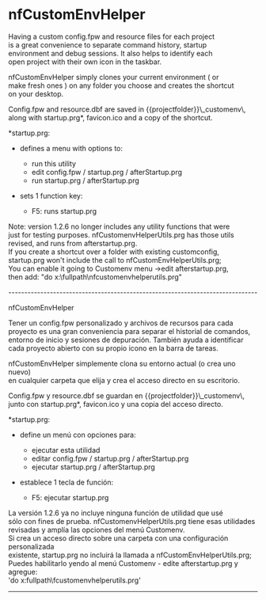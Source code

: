 # nfCustomEnvHelper

Having a custom config.fpw and resource files for each project\
is a great convenience to separate  command history, startup \
environment and debug sessions. It also helps to identify each \
open project with their own icon in the taskbar.

nfCustomEnvHelper simply clones your current environment ( or \
make fresh ones ) on any folder you choose and creates the shortcut \
on your desktop.

Config.fpw and resource.dbf are saved in {{projectfolder}}\\_customenv\\,\
along with startup.prg*, favicon.ico and a copy of the shortcut.

*startup.prg:
- defines a menu with options to:
  - run this utility
  - edit config.fpw / startup.prg / afterStartup.prg
  - run startup.prg / afterStartup.prg

- sets 1 function key:
  - F5: runs startup.prg 

Note: 
 version  1.2.6 no longer includes any utility functions that were \
 just for testing purposes. nfCustomenvHelperUtils.prg has those utils \
 revised, and runs from afterstartup.prg.\
  If you create a shortcut over a folder  with existing customconfig,  \
  startup.prg  won't include the call to nfCustomEnvHelperUtils.prg; \
  You can enable it going to Customenv menu ->edit afterstartup.prg,\
  then add:  "do x:\fullpath\nfcustomenvhelperutils.prg" 
 

*------------------------------------------------------------------------------*

nfCustomEnvHelper

Tener un config.fpw personalizado y archivos de recursos para cada \
proyecto es una gran conveniencia para separar el historial de comandos,\
entorno de inicio y sesiones de depuración. También ayuda a identificar\
cada proyecto abierto con su propio icono en la barra de tareas. 

nfCustomEnvHelper simplemente clona su entorno actual (o crea uno nuevo)\
en cualquier carpeta que elija y crea el acceso directo en su escritorio.

Config.fpw y resource.dbf se guardan en {{projectfolder}}\\_customenv\\, \
junto con startup.prg*, favicon.ico y una copia del acceso directo.

*startup.prg:

- define un menú con opciones para:
  - ejecutar esta utilidad
  - editar config.fpw / startup.prg / afterStartup.prg
  - ejecutar startup.prg / afterStartup.prg
  
- establece 1 tecla de función:
  - F5: ejecutar startup.prg

La versión 1.2.6 ya no incluye ninguna función de utilidad que usé \
sólo con fines de prueba. nfCustomenvHelperUtils.prg tiene esas utilidades \
revisadas y amplía las opciones del menú Customenv. \
Si crea un acceso directo sobre una carpeta con una configuración personalizada\
existente, startup.prg no incluirá la llamada a nfCustomEnvHelperUtils.prg; \
Puedes habilitarlo yendo al menú Customenv - edite afterstartup.prg y agregue:\
'do x:fullpath\fcustomenvhelperutils.prg'

-------------------------------------------------- ----------------------------

 
  
   
   
 
 
